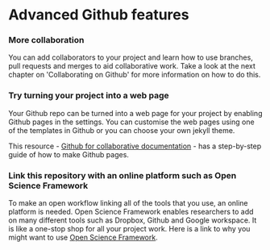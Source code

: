 # Advanced Github features

### More collaboration 
You can add collaborators to your project and learn how to use branches, pull requests and merges to aid collaborative work. 
Take a look at the next chapter on 'Collaborating on Github' for more information on how to do this. 

### Try turning your project into a web page
Your Github repo can be turned into a web page for your project by enabling Github pages in the settings. 
You can customise the web pages using one of the templates in Github or you can choose your own jekyll theme. 

This resource - [Github for collaborative documentation](https://cassgvp.github.io/github-for-collaborative-documentation/) - has a step-by-step guide of how to make Github pages.

### Link this repository with an online platform such as Open Science Framework
To make an open workflow linking all of the tools that you use, an online platform is needed. 
Open Science Framework enables researchers to add on many different tools such as Dropbox, Github and Google workspace. 
It is like a one-stop shop for all your project work. 
Here is a link to why you might want to use [Open Science Framework](https://www.cos.io/blog/5-ways-to-optimize-your-research-workflow-with-osf).
